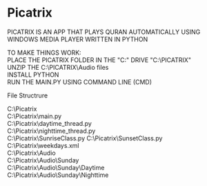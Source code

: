 # Picatrix
PICATRIX IS AN APP THAT PLAYS QURAN AUTOMATICALLY USING WINDOWS MEDIA PLAYER WRITTEN IN PYTHON 

TO MAKE THINGS WORK:                                                                                                                                                               
PLACE THE PICATRIX FOLDER IN THE "C:\" DRIVE   "C:\PICATRIX"                                                                                                                       
UNZIP THE C:\PICATRIX\Audio files                                                                                                                                                   
INSTALL PYTHON                                                                                                                                                                     
RUN THE MAIN.PY USING COMMAND LINE (CMD)                                                                                                                                           



File Structrure

C:\Picatrix                                                                                                                                                                         
C:\Picatrix\main.py                                                                                                                                                                 
C:\Picatrix\daytime_thread.py                                                                                                                                                       
C:\Picatrix\nighttime_thread.py                                                                                                                                                     
C:\Picatrix\SunriseClass.py
C:\Picatrix\SunsetClass.py                                                                                                                                                         
C:\Picatrix\weekdays.xml                                                                                                                                                          
C:\Picatrix\Audio                                                                                                                                                                   
C:\Picatrix\Audio\Sunday                                                                                                                                                          
C:\Picatrix\Audio\Sunday\Daytime                                                                                                                                                   
C:\Picatrix\Audio\Sunday\Nighttime                                                                                                                                                 

